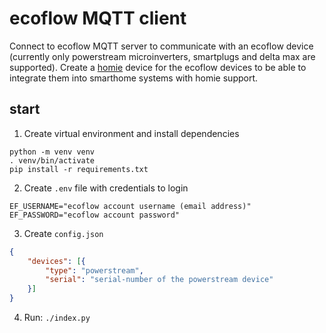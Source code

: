 # ecoflow MQTT client

Connect to ecoflow MQTT server to communicate with an ecoflow device (currently only powerstream microinverters, smartplugs and delta max are supported). Create a [homie](https://homieiot.github.io/) device for the ecoflow devices to be able to integrate them into smarthome systems with homie support.

## start

1. Create virtual environment and install dependencies
```shell
python -m venv venv
. venv/bin/activate
pip install -r requirements.txt
```

2. Create `.env` file with credentials to login
```dotenv
EF_USERNAME="ecoflow account username (email address)"
EF_PASSWORD="ecoflow account password"
```
3. Create `config.json`
```json
{
    "devices": [{
        "type": "powerstream",
        "serial": "serial-number of the powerstream device"
    }]
}
```

4. Run: `./index.py`
